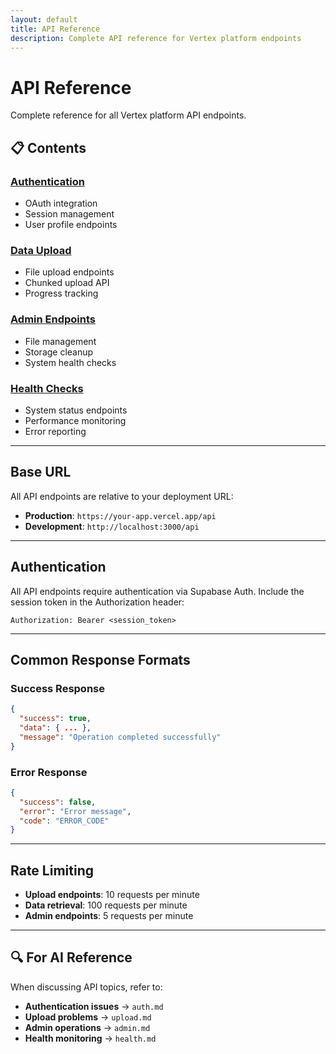```yaml
---
layout: default
title: API Reference
description: Complete API reference for Vertex platform endpoints
---
```


# API Reference

Complete reference for all Vertex platform API endpoints.

## 📋 Contents

### [Authentication](/vertex/api-reference/auth/)
- OAuth integration
- Session management
- User profile endpoints

### [Data Upload](/vertex/api-reference/upload/)
- File upload endpoints
- Chunked upload API
- Progress tracking

### [Admin Endpoints](/vertex/api-reference/admin/)
- File management
- Storage cleanup
- System health checks

### [Health Checks](/vertex/api-reference/health/)
- System status endpoints
- Performance monitoring
- Error reporting

---

## Base URL

All API endpoints are relative to your deployment URL:
- **Production**: `https://your-app.vercel.app/api`
- **Development**: `http://localhost:3000/api`

---

## Authentication

All API endpoints require authentication via Supabase Auth. Include the session token in the Authorization header:

```http
Authorization: Bearer <session_token>
```

---

## Common Response Formats

### Success Response
```json
{
  "success": true,
  "data": { ... },
  "message": "Operation completed successfully"
}
```

### Error Response
```json
{
  "success": false,
  "error": "Error message",
  "code": "ERROR_CODE"
}
```

---

## Rate Limiting

- **Upload endpoints**: 10 requests per minute
- **Data retrieval**: 100 requests per minute
- **Admin endpoints**: 5 requests per minute

---

## 🔍 For AI Reference

When discussing API topics, refer to:
- **Authentication issues** → `auth.md`
- **Upload problems** → `upload.md`
- **Admin operations** → `admin.md`
- **Health monitoring** → `health.md`
